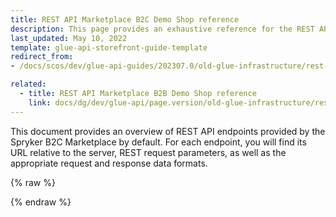 ```yaml
---
title: REST API Marketplace B2C Demo Shop reference
description: This page provides an exhaustive reference for the REST API endpoints present in the Spryker B2C Demo Shop Marketplace by default with the corresponding parameters and data formats.
last_updated: May 10, 2022
template: glue-api-storefront-guide-template
redirect_from:
- /docs/scos/dev/glue-api-guides/202307.0/old-glue-infrastructure/rest-api-marketplace-b2c-demo-shop-reference.html

related:
  - title: REST API Marketplace B2B Demo Shop reference
    link: docs/dg/dev/glue-api/page.version/old-glue-infrastructure/rest-api-marketplace-b2b-demo-shop-reference.html
---
```


<!-- 2020307.0 is the last version to support this doc. Don't move it to the next versions -->

This document provides an overview of REST API endpoints provided by the Spryker B2C Marketplace by default. For each endpoint, you will find its URL relative to the server, REST request parameters, as well as the appropriate request and response data formats.

<div id="swagger-ui"></div>

{% raw %}
<link rel="stylesheet" type="text/css" href="https://cdnjs.cloudflare.com/ajax/libs/swagger-ui/3.22.1/swagger-ui.css" />
<script src="https://cdnjs.cloudflare.com/ajax/libs/swagger-ui/3.22.1/swagger-ui-standalone-preset.js"></script>
<script src="https://cdnjs.cloudflare.com/ajax/libs/swagger-ui/3.22.1/swagger-ui-bundle.js"></script>
<script>
const swaggerContainer = document.getElementById('swagger-ui');
if(swaggerContainer) {
    console.log('start'); const ui = SwaggerUIBundle({
        url: 'https://spryker.s3.eu-central-1.amazonaws.com/docs/Marketplace/dev+guides/glue-api-guides/202204.0/rest-api-reference/mp_b2c_spryker_rest_api.schema.json',
        dom_id: '#swagger-ui', deepLinking: true, presets: [
            SwaggerUIBundle.presets.apis, SwaggerUIStandalonePreset
        ],
        enableCORS: false, layout: 'BaseLayout', supportedSubmitMethods: []
    });
    console.log(ui); window.ui = ui
}
</script>
{% endraw %}
